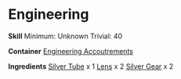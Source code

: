 <!-- TITLE: Silver Scope -->
<!-- SUBTITLE:  -->
# Engineering
**Skill**
Minimum: Unknown
Trivial: 40

**Container**
[Engineering Accoutrements](engineering-accoutrements)

**Ingredients**
[Silver Tube](silver-tube) x 1
[Lens](lens) x 2
[Silver Gear](silver-gear) x 2